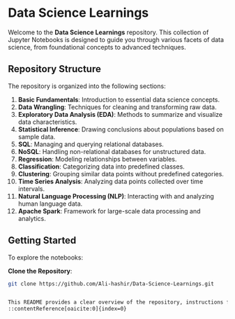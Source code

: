 # Data Science Learnings

Welcome to the **Data Science Learnings** repository. This collection of Jupyter Notebooks is designed to guide you through various facets of data science, from foundational concepts to advanced techniques.

## Repository Structure

The repository is organized into the following sections:

1. **Basic Fundamentals**: Introduction to essential data science concepts.
2. **Data Wrangling**: Techniques for cleaning and transforming raw data.
3. **Exploratory Data Analysis (EDA)**: Methods to summarize and visualize data characteristics.
4. **Statistical Inference**: Drawing conclusions about populations based on sample data.
5. **SQL**: Managing and querying relational databases.
6. **NoSQL**: Handling non-relational databases for unstructured data.
7. **Regression**: Modeling relationships between variables.
8. **Classification**: Categorizing data into predefined classes.
9. **Clustering**: Grouping similar data points without predefined categories.
10. **Time Series Analysis**: Analyzing data points collected over time intervals.
11. **Natural Language Processing (NLP)**: Interacting with and analyzing human language data.
12. **Apache Spark**: Framework for large-scale data processing and analytics.

## Getting Started

To explore the notebooks:

**Clone the Repository**:
 ```bash
 git clone https://github.com/Ali-hashir/Data-Science-Learnings.git


This README provides a clear overview of the repository, instructions for getting started, and guidelines for contributing.
::contentReference[oaicite:0]{index=0}
 
